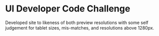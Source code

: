 # UI Developer Code Challenge

Developed site to likeness of both preview resolutions with some self judgement for tablet sizes, mis-matches, and resolutions above 1280px.
